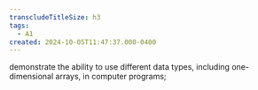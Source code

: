 ```yaml
---
transcludeTitleSize: h3
tags:
  - A1
created: 2024-10-05T11:47:37.000-0400
---
```

demonstrate the ability to use different data types, including one-dimensional arrays, in computer programs;